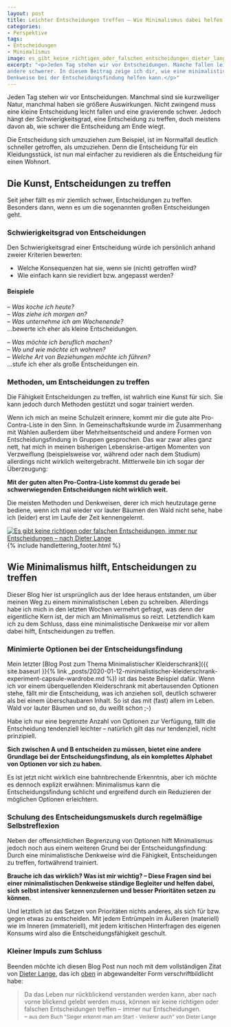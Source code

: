 ```yaml
---
layout: post
title: Leichter Entscheidungen treffen – Wie Minimalismus dabei helfen kann
categories:
- Perspektive
tags:
- Entscheidungen
- Minimalismus
image: es_gibt_keine_richtigen_oder_falschen_entscheidungen_dieter_lange.jpg
excerpt: "<p>Jeden Tag stehen wir vor Entscheidungen. Manche fallen leichter,
andere schwerer. In diesem Beitrag zeige ich dir, wie eine minimalistische
Denkweise bei der Entscheidungsfindung helfen kann.</p>"
---
```


Jeden Tag stehen wir vor Entscheidungen. Manchmal sind sie kurzweiliger Natur,
manchmal haben sie größere Auswirkungen. Nicht zwingend muss eine kleine
Entscheidung leicht fallen und eine gravierende schwer. Jedoch hängt der
Schwierigkeitsgrad, eine Entscheidung zu treffen, doch meistens davon ab, wie
schwer die Entscheidung am Ende wiegt.

Die Entscheidung sich umzuziehen zum Beispiel, ist im Normalfall deutlich
schneller getroffen, als umzuziehen. Denn die Entscheidung für ein
Kleidungsstück, ist nun mal einfacher zu revidieren als die Entscheidung für
einen Wohnort.

## Die Kunst, Entscheidungen zu treffen

Seit jeher fällt es mir ziemlich schwer, Entscheidungen zu treffen. Besonders
dann, wenn es um die sogenannten großen Entscheidungen geht.

### Schwierigkeitsgrad von Entscheidungen

Den Schwierigkeitsgrad einer Entscheidung würde ich persönlich anhand zweier
Kriterien bewerten:

* Welche Konsequenzen hat sie, wenn sie (nicht) getroffen wird?
* Wie einfach kann sie revidiert bzw. angepasst werden?

#### Beispiele

– *Was koche ich heute?*<br/>
– *Was ziehe ich morgen an?*<br/>
– *Was unternehme ich am Wochenende?*<br/>
...bewerte ich eher als kleine Entscheidungen.

– *Was möchte ich beruflich machen?*<br/>
– *Wo und wie möchte ich wohnen?*<br/>
– *Welche Art von Beziehungen möchte ich führen?*<br/>
...stufe ich eher als große Entscheidungen ein.

### Methoden, um Entscheidungen zu treffen

Die Fähigkeit Entscheidungen zu treffen, ist wahrlich eine Kunst für sich. Sie
kann jedoch durch Methoden gestützt und sogar trainiert werden.

Wenn ich mich an meine Schulzeit erinnere, kommt mir die gute alte
Pro-Contra-Liste in den Sinn. In Gemeinschaftskunde wurde im Zusammenhang mit
Wahlen außerdem über Mehrheitsentscheid und andere Formen von
Entscheidungsfindung in Gruppen gesprochen. Das war zwar alles ganz nett, hat
mich in meinen bisherigen Lebenskrise-artigen Momenten von Verzweiflung
(beispielsweise vor, während oder nach dem Studium) allerdings nicht wirklich
weitergebracht. Mittlerweile bin ich sogar der Überzeugung:

**Mit der guten alten Pro-Contra-Liste kommst du gerade bei schwerwiegenden
Entscheidungen nicht wirklich weit.**

Die meisten Methoden und Denkweisen, derer ich mich heutzutage gerne bediene,
wenn ich mal wieder vor lauter Bäumen den Wald nicht sehe, habe ich (leider)
erst im Laufe der Zeit kennengelernt.

[![Es gibt keine richtigen oder falschen Entscheidungen, immer nur Entscheidungen – nach Dieter Lange]({{site.baseurl}}/assets/img/posts/es_gibt_keine_richtigen_oder_falschen_entscheidungen_dieter_lange.jpg)]({{site.baseurl}}/assets/img/posts/es_gibt_keine_richtigen_oder_falschen_entscheidungen_dieter_lange.jpg)
{% include handlettering_footer.html %}

## Wie Minimalismus hilft, Entscheidungen zu treffen

Dieser Blog hier ist ursprünglich aus der Idee heraus entstanden, um über meinen
Weg zu einem minimalistischen Leben zu schreiben. Allerdings habe ich mich in
den letzten Wochen vermehrt gefragt, was denn der eigentliche Kern ist, der mich
am Minimalismus so reizt. Letztendlich kam ich zu dem Schluss, dass eine
minimalistische Denkweise mir vor allem dabei hilft, Entscheidungen zu treffen.

### Minimierte Optionen bei der Entscheidungsfindung

Mein letzter [Blog Post zum Thema Minimalistischer Kleiderschrank]({{ site.baseurl }}{% link _posts/2020-01-12-minimalistischer-kleiderschrank-experiment-capsule-wardrobe.md %})
ist das beste Beispiel dafür. Wenn ich vor einem überquellenden Kleiderschrank
mit abertausenden Optionen stehe, fällt mir die Entscheidung, was ich anziehen
soll, deutlich schwerer als bei einem überschaubaren Inhalt. So ist das mit
(fast) allem im Leben. Wald vor lauter Bäumen und so, du weißt schon ;-)

Habe ich nur eine begrenzte Anzahl von Optionen zur Verfügung, fällt die
Entscheidung tendenziell leichter – natürlich gilt das nur tendenziell, nicht
prinzipiell.

**Sich zwischen A und B entscheiden zu müssen, bietet eine andere Grundlage bei
der Entscheidungsfindung, als ein komplettes Alphabet von Optionen vor sich zu
haben.**

Es ist jetzt nicht wirklich eine bahnbrechende Erkenntnis, aber ich möchte es
dennoch explizit erwähnen: Minimalismus kann die Entscheidungsfindung schlicht
und ergreifend durch ein Reduzieren der möglichen Optionen erleichtern.

### Schulung des Entscheidungsmuskels durch regelmäßige Selbstreflexion

Neben der offensichtlichen Begrenzung von Optionen hilft Minimalismus jedoch
noch aus einem weiteren Grund bei der Entscheidungsfindung: Durch eine
minimalistische Denkweise wird die Fähigkeit, Entscheidungen zu treffen,
fortwährend trainiert.

**Brauche ich das wirklich? Was ist mir wichtig? – Diese Fragen sind bei einer
minimalistischen Denkweise ständige Begleiter und helfen dabei, sich selbst
intensiver kennenzulernen und besser Prioritäten setzen zu können.**

Und letztlich ist das Setzen von Prioritäten nichts anderes, als sich für bzw.
gegen etwas zu entscheiden. Mit jedem Entrümpeln im Äußeren (materiell) wie im
Inneren (immateriell), mit jedem kritischen Hinterfragen des eigenen Konsums
wird also die Entscheidungsfähigkeit geschult.

### Kleiner Impuls zum Schluss

Beenden möchte ich diesen Blog Post nun noch mit dem vollständigen Zitat von
[Dieter Lange](https://www.dieter-lange.com/), das ich
[oben]({{site.baseurl}}/assets/img/posts/es_gibt_keine_richtigen_oder_falschen_entscheidungen_dieter_lange.jpg)
in abgewandelter Form verschriftbildlicht habe:

>Da das Leben nur rückblickend verstanden werden kann, aber nach vorne blickend
gelebt werden muss, können wir keine richtigen oder falschen Entscheidungen
treffen – immer nur Entscheidungen.<br/>
– <small>aus dem Buch "Sieger erkennt man am Start - Verlierer auch" von Dieter Lange</small>
